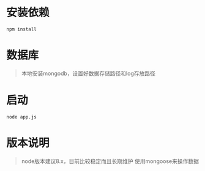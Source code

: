 # 安装依赖
```
npm install
```

# 数据库
> 本地安装mongodb，设置好数据存储路径和log存放路径

# 启动
```
node app.js
```

# 版本说明
> node版本建议8.x，目前比较稳定而且长期维护
> 使用mongoose来操作数据
